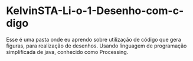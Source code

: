 # KelvinSTA-Li-o-1-Desenho-com-c-digo
Esse é uma pasta onde eu aprendo sobre utilização de código que gera figuras, para realização de desenhos. Usando linguagem de programação simplificada de java, conhecido como Processing.
